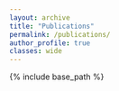 ```yaml
---
layout: archive
title: "Publications"
permalink: /publications/
author_profile: true
classes: wide
---
```


<script src="https://bibbase.org/show?bib=https://yinlongsan.github.io/files/publications.bib"></script>

<!-- <script src="https://bibbase.org/show?bib=https://liu-cheng.github.io/files/publications.bib&jsonp=1&nocache=1&theme=default"></script> -->

{% include base_path %}

<!-- {% capture written_year %}'None'{% endcapture %}
{% for post in site.publications reversed %}
  {% capture year %}{{ post.date | date: '%Y' }}{% endcapture %}
  {% if year != written_year %}
    <h2 id="{{ year | slugify }}" class="archive__subtitle">{{ year }}</h2>
    {% capture written_year %}{{ year }}{% endcapture %}
  {% endif %}
  {% include archive-single.html %}
{% endfor %} -->
